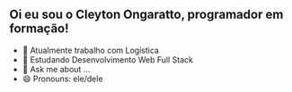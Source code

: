 ## Oi eu sou o Cleyton Ongaratto, programador em formação!

- 🔭 Atualmente trabalho com Logistica
- 🌱 Estudando Desenvolvimento Web Full Stack
- 💬 Ask me about ...
- 😄 Pronouns: ele/dele

